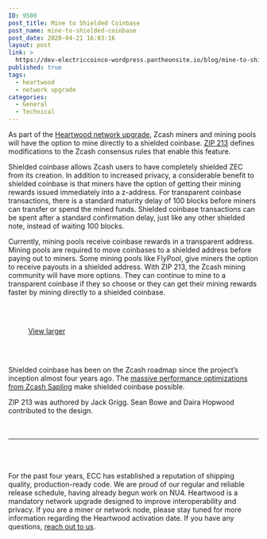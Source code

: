 ```yaml
---
ID: 9500
post_title: Mine to Shielded Coinbase
post_name: mine-to-shielded-coinbase
post_date: 2020-04-21 16:03:16
layout: post
link: >
  https://dev-electriccoinco-wordpress.pantheonsite.io/blog/mine-to-shielded-coinbase/
published: true
tags:
  - heartwood
  - network upgrade
categories:
  - General
  - Technical
---
```

<!-- wp:paragraph -->
<p>As part of the <a href="https://dev-electriccoinco-wordpress.pantheonsite.io/blog/introducing-heartwood/">Heartwood network upgrade</a>, Zcash miners and mining pools will have the option to mine directly to a shielded coinbase. <a rel="noreferrer noopener" href="https://zips.z.cash/zip-0213" target="_blank">ZIP 213</a> defines modifications to the Zcash consensus rules that enable this feature.</p>
<!-- /wp:paragraph -->

<!-- wp:paragraph -->
<p>Shielded coinbase allows Zcash users to have completely shielded ZEC from its creation. In addition to increased privacy, a considerable benefit to shielded coinbase is that miners have the option of getting their mining rewards issued immediately into a z-address. For transparent coinbase transactions, there is a standard maturity delay of 100 blocks before miners can transfer or spend the mined funds. Shielded coinbase transactions can be spent after a standard confirmation delay, just like any other shielded note, instead of waiting 100 blocks.&nbsp;</p>
<!-- /wp:paragraph -->

<!-- wp:paragraph -->
<p>Currently, mining pools receive coinbase rewards in a transparent address. Mining pools are required to move coinbases to a shielded address before paying out to miners. Some mining pools like FlyPool, give miners the option to receive payouts in a shielded address. With ZIP 213, the Zcash mining community will have more options. They can continue to mine to a transparent coinbase if they so choose or they can get their mining rewards faster by mining directly to a shielded coinbase.</p>
<!-- /wp:paragraph -->

<!-- wp:spacer {"height":33} -->
<div style="height:33px" aria-hidden="true" class="wp-block-spacer"></div>
<!-- /wp:spacer -->

<!-- wp:image {"id":9509,"sizeSlug":"large"} -->
<figure class="wp-block-image size-large"><img src="https://dev-electriccoinco-wordpress.pantheonsite.io/wp-content/uploads/2020/04/mine-to-shielded-1024x943.png" alt="" class="wp-image-9509"/><figcaption><a href="https://dev-electriccoinco-wordpress.pantheonsite.io/wp-content/uploads/2020/04/mine-to-shielded.png" target="_blank" rel="noreferrer noopener">View larger</a></figcaption></figure>
<!-- /wp:image -->

<!-- wp:spacer {"height":33} -->
<div style="height:33px" aria-hidden="true" class="wp-block-spacer"></div>
<!-- /wp:spacer -->

<!-- wp:paragraph -->
<p>Shielded coinbase has been on the Zcash roadmap since the project’s inception almost four years ago. The <a href="https://dev-electriccoinco-wordpress.pantheonsite.io/blog/reducing-shielded-proving-time-in-sapling/">massive performance optimizations from Zcash Sapling</a> make shielded coinbase possible.</p>
<!-- /wp:paragraph -->

<!-- wp:paragraph -->
<p>ZIP 213 was authored by Jack Grigg. Sean Bowe and Daira Hopwood contributed to the design.</p>
<!-- /wp:paragraph -->

<!-- wp:spacer {"height":20} -->
<div style="height:20px" aria-hidden="true" class="wp-block-spacer"></div>
<!-- /wp:spacer -->

<!-- wp:separator -->
<hr class="wp-block-separator"/>
<!-- /wp:separator -->

<!-- wp:spacer {"height":20} -->
<div style="height:20px" aria-hidden="true" class="wp-block-spacer"></div>
<!-- /wp:spacer -->

<!-- wp:paragraph -->
<p><br>For the past four years, ECC has established a reputation of shipping quality, production-ready code. We are proud of our regular and reliable release schedule, having already begun work on NU4. Heartwood is a mandatory network upgrade designed to improve interoperability and privacy. If you are a miner or network node, please stay tuned for more information regarding the Heartwood activation date. If you have any questions, <a href="https://discord.gg/PgcDjbm">reach out to us</a>.</p>
<!-- /wp:paragraph -->
